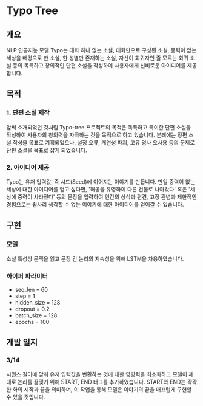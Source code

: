 # Typo Tree

## 개요
NLP 인공지능 모델 Typo는 대화 하나 없는 소설, 대화만으로 구성된 소설, 중력이 없는 세상을 배경으로 한 소설, 한 성별만 존재하는 소설, 자신이 회귀자인 줄 모르는 회귀 소설 등의 독특하고 창의적인 단편 소설을 작성하여 사용자에게 신비로운 아이디어를 제공합니다.

## 목적
### 1. 단편 소설 제작
앞써 소개되었던 것처럼 Typo-tree 프로젝트의 목적은 독특하고 특이한 단편 소설을 작성하여 사용자의 창의력을 자극하는 것을 목적으로 하고 있습니다. 본래에는 장편 소설 작성을 목표로 기획되었으나, 설정 오류, 개연성 파괴, 고유 명사 오사용 등의 문제로 단편 소설을 목표로 잡게 되었습니다.
### 2. 아이디어 제공
Typo는 유저 입력값, 즉 시드(Seed)에 이어지는 이야기를 만듭니다. 만일 중력이 없는 세상에 대한 아이디어를 얻고 싶다면, '허공을 유영하여 다른 건물로 나아갔다' 혹은 '세상에 중력이 사라졌다' 등의 문장을 입력하여 인간의 상식과 편견, 고정 관념과 제한적인 경험으로는 쉽사리 생각할 수 없는 이야기에 대한 아이디어를 얻어갈 수 있습니다.

## 구현
### 모델
소설 특성상 문맥을 읽고 문장 간 논리의 지속성을 위해 LSTM을 차용하였습니다.
### 하이퍼 파라미터
- seq_len = 60
- step = 1
- hidden_size = 128
- dropout = 0.2
- batch_size = 128
- epochs = 100

## 개발 일지
### 3/14
시퀀스 길이에 맞춰 유저 입력값을 변환하는 것에 대한 영향력을 최소화하고 모델이 제대로 논리를 끝맺기 위해 START, END 태그를 추가하였습니다.
START와 END는 각각 한 화의 시작과 끝을 의미하며, 이 작업을 통해 모델은 이야기의 끝을 매끄럽게 구현할 수 있을 것입니다.
